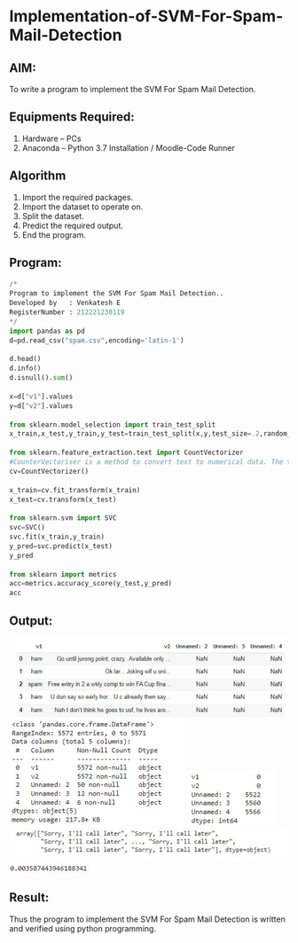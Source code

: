 # Implementation-of-SVM-For-Spam-Mail-Detection

## AIM:
To write a program to implement the SVM For Spam Mail Detection.

## Equipments Required:
1. Hardware – PCs
2. Anaconda – Python 3.7 Installation / Moodle-Code Runner

## Algorithm
1. Import the required packages.
2. Import the dataset to operate on.
3. Split the dataset.
4. Predict the required output.
5. End the program.

## Program:
```python
/*
Program to implement the SVM For Spam Mail Detection..
Developed by   : Venkatesh E 
RegisterNumber : 212221230119
*/
import pandas as pd
d=pd.read_csv("spam.csv",encoding='latin-1')

d.head()
d.info()
d.isnull().sum()

x=d["v1"].values
y=d["v2"].values

from sklearn.model_selection import train_test_split
x_train,x_test,y_train,y_test=train_test_split(x,y,test_size=.2,random_state=0)

from sklearn.feature_extraction.text import CountVectorizer 
#CounterVectoriser is a method to convert text to numerical data. The text is transformed to a sparse matrix
cv=CountVectorizer()

x_train=cv.fit_transform(x_train)
x_test=cv.transform(x_test)

from sklearn.svm import SVC 
svc=SVC()
svc.fit(x_train,y_train)
y_pred=svc.predict(x_test)
y_pred

from sklearn import metrics
acc=metrics.accuracy_score(y_test,y_pred)
acc
```

## Output:
![](1.JPG)
![](2.JPG)
![](3.JPG)
![](4.JPG)
![](5.JPG)
## Result:
Thus the program to implement the SVM For Spam Mail Detection is written and verified using python programming.
